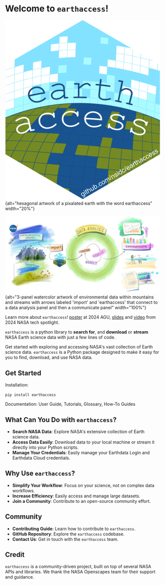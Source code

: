 <ADD earthaccess image>

# Welcome to `earthaccess`!

![](images/earthaccesslogo.png){alt="hexagonal artwork of a pixalated earth with the word earthaccess" width="20%"}

![*NASA Earthdata using `earthaccess` for impactful science. Art by Allison Horst and Openscapes.*](images/earthaccess_environmental_horst.jpg){alt="3-panel watercolor artwork of environmental data within mountains and streams with arrows labeled 'import' and 'earthaccess' that connect to a data analysis panel and then a communicate panel" width="100%"}

Learn more about `earthaccess`! [poster](https://docs.google.com/presentation/d/e/2PACX-1vT8BN1C4FkHrid_eVfOwJjZzKGn9Nomb6mnDj3Nld-nD0ekzoenxQIq6Xzo9VFQsXbixCNskadBwPwM/pub#slide=id.g317ff1cef8c_1_87) at 2024 AGU, [slides](https://docs.google.com/presentation/d/1K5RbQj4OKWt49kznIF9ct-cmWADlvdYA0eI7dA7_fFg/edit#slide=id.g269ad4ab477_0_691) and [video](https://www.youtube.com/watch?v=EIr3j1_wDc0) from 2024 NASA tech spotlight.

`earthaccess` is a python library to **search for**, and **download** or **stream** NASA Earth science data with just a few lines of code.

Get started with exploring and accessing NASA's vast collection of Earth science data. `earthaccess` is a Python package designed to make it easy for you to find, download, and use NASA data.

## Get Started

Installation: 
  
`pip install earthaccess`
  
Documentation: User Guide, Tutorials, Glossary, How-To Guides

## What Can You Do with `earthaccess`?
    
<ADD earthaccess image>
    
- **Search NASA Data**: Explore NASA's extensive collection of Earth science data.
- **Access Data Easily**: Download data to your local machine or stream it directly into your Python scripts.
- **Manage Your Credentials**: Easily manage your Earthdata Login and Earthdata Cloud credentials.

## Why Use `earthaccess`?

- **Simplify Your Workflow**: Focus on your science, not on complex data workflows.
- **Increase Efficiency**: Easily access and manage large datasets.
- **Join a Community**: Contribute to an open-source community effort.

## Community

- **Contributing Guide**: Learn how to contribute to `earthaccess`.
- **GitHub Repository**: Explore the `earthaccess` codebase.
- **Contact Us**: Get in touch with the `earthaccess` team.

## Credit

`earthaccess` is a community-driven project, built on top of several NASA APIs and libraries. We thank the NASA Openscapes team for their support and guidance.
